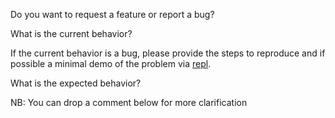 Do you want to request a feature or report a bug?

What is the current behavior?

If the current behavior is a bug, please provide the steps to reproduce and if possible a minimal demo of the problem via [repl][repl].

What is the expected behavior?

[repl]: http://repl.it

NB: You can drop a comment below for more clarification
